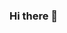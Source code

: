### Hi there 👋

<!--
https://github-readme-stats.vercel.app/api/top-langs/?username=Gopotagg&layout=compact
-->
